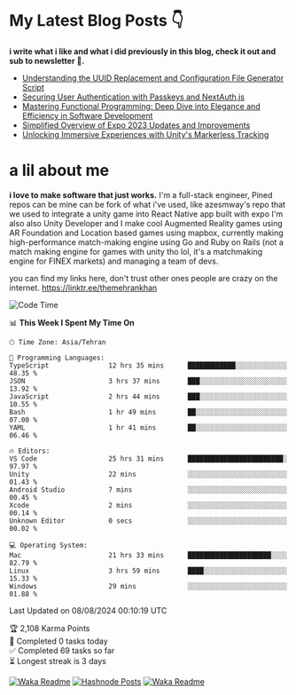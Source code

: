 # My Latest Blog Posts 👇
**i write what i like and what i did previously in this blog, check it out and sub to newsletter 🫡.**

<!-- HASHNODE_BLOG:START -->
- [Understanding the UUID Replacement and Configuration File Generator Script](https://themehrankhan.hashnode.dev/understanding-the-uuid-replacement-and-configuration-file-generator-script)
- [Securing User Authentication with Passkeys and NextAuth.js](https://themehrankhan.hashnode.dev/securing-user-authentication-with-passkeys-and-nextauthjs)
- [Mastering Functional Programming: Deep Dive into Elegance and Efficiency in Software Development](https://themehrankhan.hashnode.dev/mastering-functional-programming-deep-dive-into-elegance-and-efficiency-in-software-development)
- [Simplified Overview of Expo 2023 Updates and Improvements](https://themehrankhan.hashnode.dev/expo-2023-updates-and-features-summary)
- [Unlocking Immersive Experiences with Unity's Markerless Tracking](https://themehrankhan.hashnode.dev/unlocking-immersive-experiences-with-unitys-markerless-tracking)

<!-- HASHNODE_BLOG:END -->

# a lil about me
**i love to make  software that just works.**
I'm a full-stack engineer, Pined repos can be mine can be fork of what i've used, like azesmway's repo that we used to integrate a unity game into React Native app built with expo I'm also also Unity Developer and I make cool Augmented Reality games using AR Foundation and Location based games using mapbox, currently making high-performance match-making engine using Go and Ruby on Rails (not a match making engine for games with unity tho lol, it's a matchmaking engine for FINEX markets) and managing a team of devs.

you can find my links here, don't trust other ones people are crazy on the internet.
https://linktr.ee/themehrankhan

<!--START_SECTION:waka-->
![Code Time](http://img.shields.io/badge/Code%20Time-571%20hrs%2011%20mins-blue)

📊 **This Week I Spent My Time On** 

```text
🕑︎ Time Zone: Asia/Tehran

💬 Programming Languages: 
TypeScript               12 hrs 35 mins      ████████████░░░░░░░░░░░░░   48.35 % 
JSON                     3 hrs 37 mins       ███░░░░░░░░░░░░░░░░░░░░░░   13.92 % 
JavaScript               2 hrs 44 mins       ███░░░░░░░░░░░░░░░░░░░░░░   10.55 % 
Bash                     1 hr 49 mins        ██░░░░░░░░░░░░░░░░░░░░░░░   07.00 % 
YAML                     1 hr 41 mins        ██░░░░░░░░░░░░░░░░░░░░░░░   06.46 % 

🔥 Editors: 
VS Code                  25 hrs 31 mins      ████████████████████████░   97.97 % 
Unity                    22 mins             ░░░░░░░░░░░░░░░░░░░░░░░░░   01.43 % 
Android Studio           7 mins              ░░░░░░░░░░░░░░░░░░░░░░░░░   00.45 % 
Xcode                    2 mins              ░░░░░░░░░░░░░░░░░░░░░░░░░   00.14 % 
Unknown Editor           0 secs              ░░░░░░░░░░░░░░░░░░░░░░░░░   00.02 % 

💻 Operating System: 
Mac                      21 hrs 33 mins      █████████████████████░░░░   82.79 % 
Linux                    3 hrs 59 mins       ████░░░░░░░░░░░░░░░░░░░░░   15.33 % 
Windows                  29 mins             ░░░░░░░░░░░░░░░░░░░░░░░░░   01.88 % 
```


 Last Updated on 08/08/2024 00:10:19 UTC
<!--END_SECTION:waka-->

<!-- TODO-IST:START -->
🏆  2,108 Karma Points           
🌸  Completed 0 tasks today           
✅  Completed 69 tasks so far           
⏳  Longest streak is 3 days
<!-- TODO-IST:END -->

[![Waka Readme](https://github.com/TheMehranKhan/themehrankhan/actions/workflows/main.yml/badge.svg)](https://github.com/TheMehranKhan/themehrankhan/actions/workflows/main.yml)
[![Hashnode Posts](https://github.com/TheMehranKhan/themehrankhan/actions/workflows/hashnode.yml/badge.svg)](https://github.com/TheMehranKhan/themehrankhan/actions/workflows/hashnode.yml)
[![Waka Readme](https://github.com/TheMehranKhan/themehrankhan/actions/workflows/waka.yml/badge.svg)](https://github.com/TheMehranKhan/themehrankhan/actions/workflows/waka.yml)
